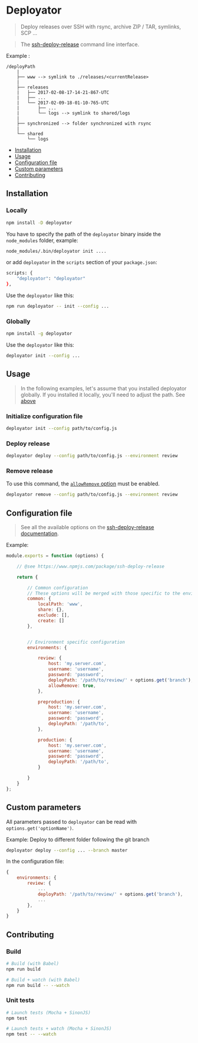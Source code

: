 # Deployator

> Deploy releases over SSH with rsync, archive ZIP / TAR, symlinks, SCP ...

> The [ssh-deploy-release](https://github.com/la-haute-societe/ssh-deploy-release) command line interface.

Example :

````
/deployPath
    |
    ├── www --> symlink to ./releases/<currentRelease>
    |
    ├── releases
    |   ├── 2017-02-08-17-14-21-867-UTC
    |   ├── ...
    |   └── 2017-02-09-18-01-10-765-UTC
    |       ├── ...
    |       └── logs --> symlink to shared/logs
    |
    ├── synchronized --> folder synchronized with rsync 
    |
    └── shared
        └── logs                    
````


- [Installation](#installation)
- [Usage](#usage)
- [Configuration file](#configuration-file)
- [Custom parameters](#custom-parameters)
- [Contributing](#contributing)




## Installation

### Locally

````sh
npm install -D deployator
````

You have to specify the path of the `deployator` binary inside the ``node_modules`` folder, example:
````sh
node_modules/.bin/deployator init ....
````
or add ``deployator`` in the ``scripts`` section of your ``package.json``: 
````sh
scripts: {
    "deployator": "deployator"
},
````

Use the ``deployator`` like this:
````sh
npm run deployator -- init --config ...
````

### Globally
````sh
npm install -g deployator
````

Use the ``deployator`` like this:
````sh
deployator init --config ...
````



## Usage

> In the following examples, let's assume that you installed deployator globally. If you installed it locally, you'll need to adjust the path. See [above](#locally)

### Initialize configuration file
````sh
deployator init --config path/to/config.js
````

### Deploy release
````sh
deployator deploy --config path/to/config.js --environment review
````

### Remove release

To use this command, the [``allowRemove`` option](https://github.com/la-haute-societe/ssh-deploy-release#optionsallowremove) must be enabled.

````sh
deployator remove --config path/to/config.js --environment review
````


## Configuration file

> See all the available options on the [ssh-deploy-release documentation](https://github.com/la-haute-societe/ssh-deploy-release).

Example:
````js
module.exports = function (options) {

    // @see https://www.npmjs.com/package/ssh-deploy-release

    return {

        // Common configuration
        // These options will be merged with those specific to the environment
        common: {
            localPath: 'www',
            share: {},
            exclude: [],
            create: []
        },


        // Environment specific configuration
        environments: {

            review: {
                host: 'my.server.com',
                username: 'username',
                password: 'password',
                deployPath: '/path/to/review/' + options.get('branch'),
                allowRemove: true,
            },

            preproduction: {
                host: 'my.server.com',
                username: 'username',
                password: 'password',
                deployPath: '/path/to',
            },

            production: {
                host: 'my.server.com',
                username: 'username',
                password: 'password',
                deployPath: '/path/to',
            }

        }
    }
};
````


## Custom parameters

All parameters passed to `deployator` can be read with `options.get('optionName')`.

Example: Deploy to different folder following the git branch 

````sh
deployator deploy --config ... --branch master
````

In the configuration file:
````js
{
    environments: {
        review: {
            ...
            deployPath: '/path/to/review/' + options.get('branch'),
            ...
        },
    }
}
````




## Contributing

### Build
````sh
# Build (with Babel)
npm run build

# Build + watch (with Babel)
npm run build -- --watch
````

### Unit tests
````sh
# Launch tests (Mocha + SinonJS)
npm test

# Launch tests + watch (Mocha + SinonJS)
npm test -- --watch
````
